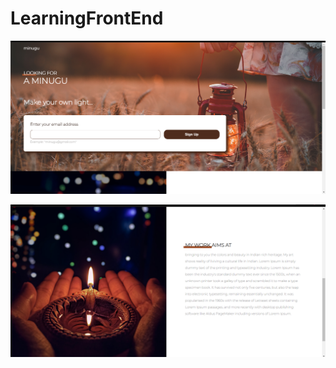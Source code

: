 # LearningFrontEnd

![Preview1](https://github.com/kotha-usha-rani/LearningFrontEnd/blob/main/Preview1.png)

![Preview2](https://github.com/kotha-usha-rani/LearningFrontEnd/blob/main/Preview2.png)
